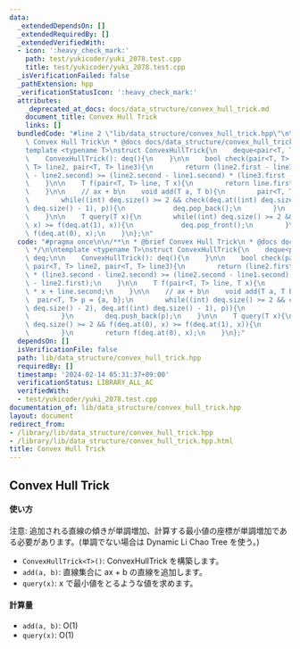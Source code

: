 ```yaml
---
data:
  _extendedDependsOn: []
  _extendedRequiredBy: []
  _extendedVerifiedWith:
  - icon: ':heavy_check_mark:'
    path: test/yukicoder/yuki_2078.test.cpp
    title: test/yukicoder/yuki_2078.test.cpp
  _isVerificationFailed: false
  _pathExtension: hpp
  _verificationStatusIcon: ':heavy_check_mark:'
  attributes:
    _deprecated_at_docs: docs/data_structure/convex_hull_trick.md
    document_title: Convex Hull Trick
    links: []
  bundledCode: "#line 2 \"lib/data_structure/convex_hull_trick.hpp\"\n\n/**\n * @brief\
    \ Convex Hull Trick\n * @docs docs/data_structure/convex_hull_trick.md\n */\n\n\
    template <typename T>\nstruct ConvexHullTrick{\n    deque<pair<T, T>> deq;\n\n\
    \    ConvexHullTrick(): deq(){\n    }\n\n    bool check(pair<T, T> line1, pair<T,\
    \ T> line2, pair<T, T> line3){\n        return (line2.first - line1.first) * (line3.second\
    \ - line2.second) >= (line2.second - line1.second) * (line3.first - line2.first);\n\
    \    }\n\n    T f(pair<T, T> line, T x){\n        return line.first * x + line.second;\n\
    \    }\n\n    // ax + b\n    void add(T a, T b){\n        pair<T, T> p = {a, b};\n\
    \        while((int) deq.size() >= 2 && check(deq.at((int) deq.size() - 2), deq.at((int)\
    \ deq.size() - 1), p)){\n            deq.pop_back();\n        }\n        deq.push_back(p);\n\
    \    }\n\n    T query(T x){\n        while((int) deq.size() >= 2 && f(deq.at(0),\
    \ x) >= f(deq.at(1), x)){\n            deq.pop_front();\n        }\n        return\
    \ f(deq.at(0), x);\n    }\n};\n"
  code: "#pragma once\n\n/**\n * @brief Convex Hull Trick\n * @docs docs/data_structure/convex_hull_trick.md\n\
    \ */\n\ntemplate <typename T>\nstruct ConvexHullTrick{\n    deque<pair<T, T>>\
    \ deq;\n\n    ConvexHullTrick(): deq(){\n    }\n\n    bool check(pair<T, T> line1,\
    \ pair<T, T> line2, pair<T, T> line3){\n        return (line2.first - line1.first)\
    \ * (line3.second - line2.second) >= (line2.second - line1.second) * (line3.first\
    \ - line2.first);\n    }\n\n    T f(pair<T, T> line, T x){\n        return line.first\
    \ * x + line.second;\n    }\n\n    // ax + b\n    void add(T a, T b){\n      \
    \  pair<T, T> p = {a, b};\n        while((int) deq.size() >= 2 && check(deq.at((int)\
    \ deq.size() - 2), deq.at((int) deq.size() - 1), p)){\n            deq.pop_back();\n\
    \        }\n        deq.push_back(p);\n    }\n\n    T query(T x){\n        while((int)\
    \ deq.size() >= 2 && f(deq.at(0), x) >= f(deq.at(1), x)){\n            deq.pop_front();\n\
    \        }\n        return f(deq.at(0), x);\n    }\n};"
  dependsOn: []
  isVerificationFile: false
  path: lib/data_structure/convex_hull_trick.hpp
  requiredBy: []
  timestamp: '2024-02-14 05:31:37+09:00'
  verificationStatus: LIBRARY_ALL_AC
  verifiedWith:
  - test/yukicoder/yuki_2078.test.cpp
documentation_of: lib/data_structure/convex_hull_trick.hpp
layout: document
redirect_from:
- /library/lib/data_structure/convex_hull_trick.hpp
- /library/lib/data_structure/convex_hull_trick.hpp.html
title: Convex Hull Trick
---
```

## Convex Hull Trick

#### 使い方

注意: 追加される直線の傾きが単調増加、計算する最小値の座標が単調増加である必要があります。(単調でない場合は Dynamic Li Chao Tree を使う。)

- `ConvexHullTrick<T>()`: ConvexHullTrick を構築します。
- `add(a, b)`: 直線集合に ax + b の直線を追加します。
- `query(x)`: x で最小値をとるような値を求めます。

#### 計算量

- `add(a, b)`: $\mathrm{O}(1)$
- `query(x)`: $\mathrm{O}(1)$